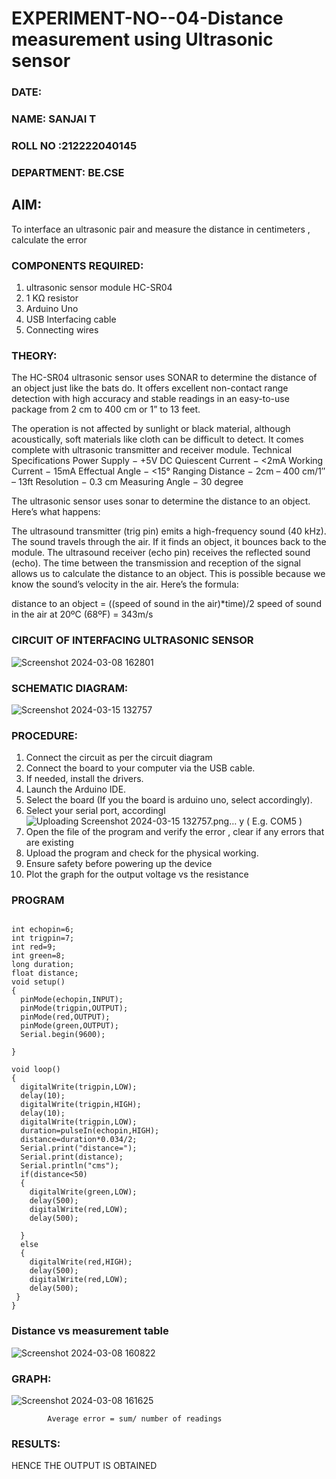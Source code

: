# EXPERIMENT-NO--04-Distance measurement using Ultrasonic sensor
 ###  DATE: 

###  NAME: SANJAI T
###  ROLL NO :212222040145
###  DEPARTMENT: BE.CSE

## AIM: 
To interface an ultrasonic pair and measure the distance in centimeters , calculate the error
 
### COMPONENTS REQUIRED:
1.	ultrasonic sensor module HC-SR04
2.	1 KΩ resistor 
3.	Arduino Uno 
4.	USB Interfacing cable 
5.	Connecting wires 


### THEORY: 
The HC-SR04 ultrasonic sensor uses SONAR to determine the distance of an object just like the bats do. It offers excellent non-contact range detection with high accuracy and stable readings in an easy-to-use package from 2 cm to 400 cm or 1” to 13 feet.

The operation is not affected by sunlight or black material, although acoustically, soft materials like cloth can be difficult to detect. It comes complete with ultrasonic transmitter and receiver module.
Technical Specifications
Power Supply − +5V DC
Quiescent Current − <2mA
Working Current − 15mA
Effectual Angle − <15°
Ranging Distance − 2cm – 400 cm/1″ – 13ft
Resolution − 0.3 cm
Measuring Angle − 30 degree

The ultrasonic sensor uses sonar to determine the distance to an object. Here’s what happens:

The ultrasound transmitter (trig pin) emits a high-frequency sound (40 kHz).
The sound travels through the air. If it finds an object, it bounces back to the module.
The ultrasound receiver (echo pin) receives the reflected sound (echo).
The time between the transmission and reception of the signal allows us to calculate the distance to an object. This is possible because we know the sound’s velocity in the air. Here’s the formula:

distance to an object = ((speed of sound in the air)*time)/2
speed of sound in the air at 20ºC (68ºF) = 343m/s

### CIRCUIT OF INTERFACING ULTRASONIC SENSOR 


![Screenshot 2024-03-08 162801](https://github.com/RAGULRAAJAN/Experiment--04-Interfacing-digital-output-with-arduino-ultrasonic-sensor/assets/147473144/ebed432f-fc58-475c-b8a4-84bb9d0a31ec)

### SCHEMATIC DIAGRAM:
![Screenshot 2024-03-15 132757](https://github.com/tsanjaithirumal/Experiment--04-Interfacing-digital-output-with-arduino-ultrasonic-sensor/assets/119393916/25e8433e-1aaa-41cb-b133-20e5133b3306)



### PROCEDURE:
1.	Connect the circuit as per the circuit diagram 
2.	Connect the board to your computer via the USB cable.
3.	If needed, install the drivers.
4.	Launch the Arduino IDE.
5.	Select the board (If you the board is arduino uno, select accordingly).
6.	Select your serial port, accordingl![Uploading Screenshot 2024-03-15 132757.png…]()
y ( E.g. COM5 )
7.	Open the file of the program  and verify the error , clear if any errors that are existing 
8.	Upload the program and check for the physical working. 
9.	Ensure safety before powering up the device 
10.	Plot the graph for the output voltage vs the resistance 


### PROGRAM 
```

int echopin=6;
int trigpin=7;
int red=9;
int green=8;
long duration;
float distance;
void setup()
{
  pinMode(echopin,INPUT);
  pinMode(trigpin,OUTPUT);
  pinMode(red,OUTPUT);
  pinMode(green,OUTPUT);
  Serial.begin(9600);

}

void loop()
{
  digitalWrite(trigpin,LOW);
  delay(10); 
  digitalWrite(trigpin,HIGH);
  delay(10);
  digitalWrite(trigpin,LOW);
  duration=pulseIn(echopin,HIGH);
  distance=duration*0.034/2;
  Serial.print("distance=");
  Serial.print(distance);
  Serial.println("cms");
  if(distance<50)
  {
    digitalWrite(green,LOW);
    delay(500);
    digitalWrite(red,LOW);
    delay(500);
    
  }
  else
  {
    digitalWrite(red,HIGH);
    delay(500);
    digitalWrite(red,LOW);
    delay(500);
 }
}
```





### Distance vs measurement table 

			
 
			
			
			

![Screenshot 2024-03-08 160822](https://github.com/RAGULRAAJAN/Experiment--04-Interfacing-digital-output-with-arduino-ultrasonic-sensor/assets/147473144/ccb7caab-658e-4f97-913c-d061e4e77b4e)

### GRAPH:
![Screenshot 2024-03-08 161625](https://github.com/RAGULRAAJAN/Experiment--04-Interfacing-digital-output-with-arduino-ultrasonic-sensor/assets/147473144/1bddc763-69a1-4312-9d57-97c4ebbbe443)

			
			
			
			
			
			Average error = sum/ number of readings 
 








### RESULTS:
HENCE THE OUTPUT IS OBTAINED



 
